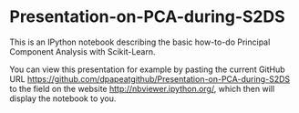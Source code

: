 Presentation-on-PCA-during-S2DS
===============================

This is an IPython notebook describing the basic how-to-do Principal Component Analysis with Scikit-Learn.

You can view this presentation for example by pasting the current GitHub URL https://github.com/dpapeatgithub/Presentation-on-PCA-during-S2DS to the field
on the website http://nbviewer.ipython.org/, which then will display the notebook to you.

